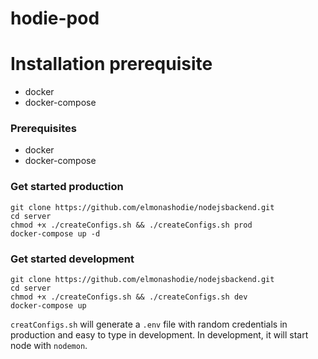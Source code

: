 # hodie-pod

# Installation prerequisite
* docker
* docker-compose

### Prerequisites
* docker
* docker-compose

### Get started production
```console
git clone https://github.com/elmonashodie/nodejsbackend.git
cd server
chmod +x ./createConfigs.sh && ./createConfigs.sh prod
docker-compose up -d
```
  
### Get started development
```console
git clone https://github.com/elmonashodie/nodejsbackend.git
cd server
chmod +x ./createConfigs.sh && ./createConfigs.sh dev
docker-compose up
```

`creatConfigs.sh` will generate a `.env` file with random credentials in production and easy to type in development. In development, it will start node with `nodemon`.